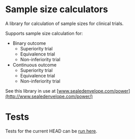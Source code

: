 # Sample size calculators

A library for calculation of sample sizes for clinical trials.

Supports sample size calculation for:

 - Binary outcome
   - Superiority trial
   - Equivalence trial
   - Non-inferiority trial
 - Continuous outcome
   - Superiority trial
   - Equivalence trial
   - Non-inferiority trial

See this library in use at [www.sealedenvelope.com/power](http://www.sealedenvelope.com/power/)

# Tests

Tests for the current HEAD can be [run here](http://sealedenvelope.github.com/sample_size_calculators.js/).
